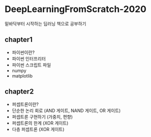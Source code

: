 # DeepLearningFromScratch-2020
밑바닥부터 시작하는 딥러닝 책으로 공부하기

## chapter1
- 파이썬이란?
- 파이썬 인터프리터
- 파이썬 스크립트 파일
- numpy
- matplotlib

## chapter2
- 퍼셉트론이란?
- 단순한 논리 회로 (AND 게이트, NAND 게이트, OR 게이트)
- 퍼셉트론 구현하기 (가중치, 편향)
- 퍼셉트론의 한계 (XOR 게이트)
- 다층 퍼셉트론 (XOR 게이트)
